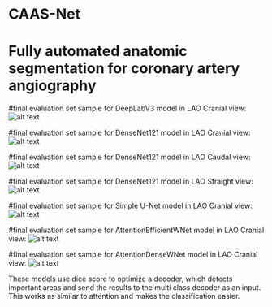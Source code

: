# CAAS-Net

# Fully automated anatomic segmentation for coronary artery angiography

#final evaluation set sample for DeepLabV3 model in LAO Cranial view:
![alt text](https://i.ibb.co/X8VCRv6/Figure-1.png)

#final evaluation set sample for DenseNet121 model in LAO Cranial view:
![alt text](https://i.ibb.co/Wx8nrGL/Figure-1.png)

#final evaluation set sample for DenseNet121 model in LAO Caudal view:
![alt text](https://i.imgur.com/TUkyn3S.png)

#final evaluation set sample for DenseNet121 model in LAO Straight view:
![alt text](https://iili.io/HIQExlR.png)

#final evaluation set sample for Simple U-Net model in LAO Cranial view:
![alt text](https://i.ibb.co/72zX9Cw/Figure-1.png)

#final evaluation set sample for AttentionEfficientWNet model in LAO Cranial view:
![alt text](https://i.ibb.co/THxFm6r/Figure-1.png)

#final evaluation set sample for AttentionDenseWNet model in LAO Cranial view:
![alt text](https://iili.io/HotQfwl.png)

These models use dice score to optimize a decoder, which detects important areas and send the results to the multi class decoder as an input. This works as similar to attention and makes the classification easier.

